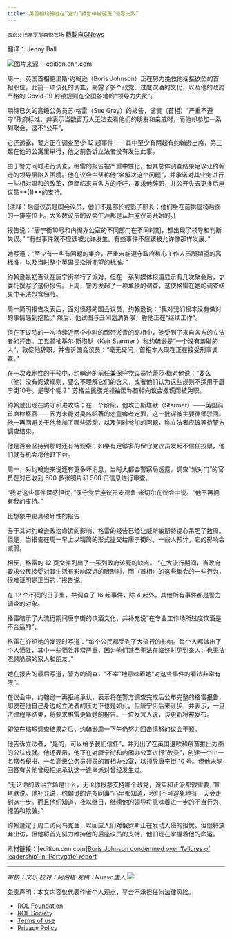 ```yaml
---
title: 英首相约翰逊在“党门”报告中被谴责“领导失败”
---
```

`西班牙巴塞罗那喜悦农场` [轉載自GNews](https://gnews.org/zh-hans/1941960/)

翻译： Jenny Ball

![](https://assets.gnews.org/wp-content/uploads/2022/02/image-16.png)图片来源 ：edition.cnn.com

周一，英国首相鲍里斯·约翰逊（Boris Johnson）正在努力挽救他摇摇欲坠的首相职位，此前一项该死的调查，揭露了多个政党、过度饮酒的文化，以及他的政府严格的 Covid-19 封锁规则在全国各地的“领导力失灵”。

期待已久的高级公务员苏·格雷（Sue Gray）的报告，谴责（首相）“严重不遵守”政府标准，并表示当数百万人无法去看他们的朋友和亲戚时，而他却参加一系列聚会，这不“公平”。

它还透露，警方正在调查至少 12 起事件——其中至少有两起有约翰逊出席，第三起在他的公寓里举行，他之前告诉立法者没有发生此事。

由于警方同时进行调查，格雷的报告被严重中性化，但其总体调查结果足以让约翰逊的领导层陷入困境。他在议会中坚称他“会解决这个问题”，并承诺对其业务进行一些相对温和的改革，但面临来自各方的呼吁，要求他辞职，并公开失去更多后座议员**(1)**的支持。

(注释：后座议员是国会议员，他们不是部长或影子部长；他们坐在前排座椅后面的一排座位上。大多数议员的议会生涯都是从后座议员开始的。)

报告说：“唐宁街10号和内阁办公室的不同部门在不同时期，都出现了领导和判断失误。” “有些事件就不应该被允许发生。有些事件不应该被允许像那样发展。”

她写道：“至少有一些有问题的集会，严重未能遵守政府核心工作人员所期望的高标准，以及当时整个英国民众所期望的标准。”

约翰逊最初否认在唐宁街举行了派对，但在一系列媒体报道显示有几次聚会后，才委托撰写了这份报告。上周，警方发起了一项单独的调查，这使格雷在她的调查结果中无法包含细节。

周一简明报告发表后，面对愤怒的国会议员，约翰逊说：“我对我们根本没有做对的事情感到抱歉。” 然后，他试图与丑闻划清界限，称他正在“继续工作”。

但在下议院的一次持续近两个小时的面带淤青的亮相中，他受到了来自各方的立法者的抨击。工党领袖基尔·斯塔默（Keir Starmer ）称约翰逊是“一个没有羞耻的人”，敦促他辞职，并告诉国会议员：“毫无疑问，首相本人现在正在接受刑事调查。”

在一次戏剧性的干预中，约翰逊的前任兼保守党议员特蕾莎·梅对他说：“要么（他）没有阅读规则，要么不理解它们的含义，或者他们认为这些规则不适用于唐宁街10号。是哪个呢？” 苏格兰民族党领袖因称首相向议会撒谎而被免职。

约翰逊出现在防守和进攻端；在一个阶段，他攻击斯塔默（Starmer）——英国前首席检察官——因为未能对臭名昭著的恋童癖者定罪，这一批评被主要律师驳回。他一再回避关于他参加了哪些活动，以及何时参加的问题，称立法者应该等待警方调查结束。

他是否会坚持到那时还有待观察；如果有足够多的保守党议员发起不信任投票，他们就有机会将他赶下台。

周一，对约翰逊来说还有更多坏消息，当时大都会警察局透露，调查“派对门”的官员在对已收到 300 多张照片和 500 页信息进行审查。

“我对这些事件深感担忧，”保守党后座议员安德鲁·米切尔在议会中说。“他不再拥有我的支持。”

比想象中更具破坏性的报告

鉴于其对约翰逊政治命运的影响，格雷的报告已经让威斯敏斯特提心吊胆了数周。但是，当报告在周一早上以精简的形式提交给唐宁街时，一些人预计，它的影响会减弱。

相反，格雷的 12 页文件列出了一系列政府该死的缺点。 “在大流行期间，当政府要求公民接受对其生活有影响深远的限制时，而（首相）的这些集会的一些行为，很难证明是正当的，”报告说。

在 12 个不同的日子里，共调查了 16 起事件，除 4 起外，其他所有事件都是警方调查的对象。

格雷暗示了大流行期间唐宁街的饮酒文化，并补充说“在专业工作场所过度饮酒是不合适的”。

格雷在介绍她的发现时写道：“每个公民都受到了大流行的影响。每个人都做出了个人牺牲，其中一些牺牲非常严重，因为他们甚至无法在临终时见到亲人，也无法照顾脆弱的家人和朋友。”

她在报告的最后写道，警方的调查，“不幸”地意味着她“对这些事件的看法非常有限”。

在议会中，约翰逊一再拒绝承认，表示将在警方调查完成后公布完整的格雷报告，即使在他自己身边的立法者的压力下也是如此。但唐宁街后来让步，并表示，一旦法律程序结束，将要求格雷更新她的报告。一位发言人说，该更新将被发布。

即使在缩短调查结果之后，约翰逊周一下午仍努力回击愤怒的议会干预。

他告诉立法者，“是的，可以给予我们信任”，并列出了在英国退欧和疫苗推出方面的公认成就。他还表示，他正在对唐宁街和内阁办公室进行“改变”，创建一个由一名常务秘书、一名高级公务员领导的首相办公室，以领导唐宁街 10 号。但他未能回答有关他曾经拒绝承认这一连串派对曾经发生过。

“无论你的政治立场是什么，无论你投票支持哪个政党，诚实和正派都很重要，”斯塔默说。他补充说，约翰逊的许多同事“心里都知道，我们不可避免地有一天会走到这一步。而且他们知道，夜以继日，继续他的领导将意味着进一步的不当行为、掩盖和欺骗。**”**

约翰逊定于周二访问乌克兰，以回应人们对俄罗斯正在发动入侵的担忧。但他将放弃出访，但他将首先努力维持他的后座议员的支持，他们现在掌握着他的命运。

素材链接：[edition.cnn.com][Boris Johnson condemned over ‘failures of leadership’ in ‘Partygate’ report](https://edition.cnn.com/2022/01/31/uk/boris-johnson-sue-gray-report-gbr-intl/index.html)

* * *

*审核：文乐
校对：阿伯塔
发稿：Nuevo唐人*
![](https://assets.gnews.org/wp-content/uploads/2022/02/GNEWS_CH.-1-3-1.jpeg)
 

免责声明：本文内容仅代表作者个人观点，平台不承担任何法律风险。

- [ROL Foundation](https://rolfoundation.org/)
- [ROL Society](https://rolsociety.org/)
- [Terms of use](https://gnews.org/terms-of-use-3/)
- [Privacy Policy](https://gnews.org/privacy-policy/)
